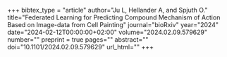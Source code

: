 +++
bibtex_type = "article"
author="Ju L, Hellander A, and Spjuth O."
title="Federated Learning for Predicting Compound Mechanism of Action Based on Image-data from Cell Painting"
journal="bioRxiv"
year="2024"
date="2024-02-12T00:00:00+02:00"
volume="2024.02.09.579629"
number=""
preprint = true
pages=""
abstract=""
doi="10.1101/2024.02.09.579629"
url_html=""
+++
